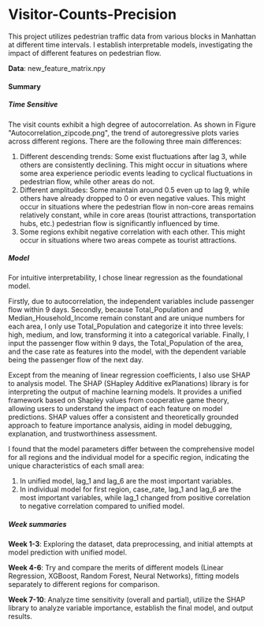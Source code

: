 # Visitor-Counts-Precision

This project utilizes pedestrian traffic data from various blocks in Manhattan at different time intervals. I establish interpretable models, investigating the impact of different features on pedestrian flow.

**Data**: new_feature_matrix.npy

#### Summary

##### Time Sensitive

The visit counts exhibit a high degree of autocorrelation. As shown in Figure "Autocorrelation_zipcode.png", the trend of autoregressive plots varies across different regions. There are the following three main differences:

1. Different descending trends: Some exist fluctuations after lag 3, while others are consistently declining. This might occur in situations where some area experience periodic events leading to cyclical fluctuations in pedestrian flow, while other areas do not.
2. Different amplitudes: Some maintain around 0.5 even up to lag 9, while others have already dropped to 0 or even negative values. This might occur in situations where the pedestrian flow in non-core areas remains relatively constant, while in core areas (tourist attractions, transportation hubs, etc.) pedestrian flow is significantly influenced by time.
3. Some regions exhibit negative correlation with each other. This might occur in situations where two areas compete as tourist attractions.

##### Model

For intuitive interpretability, I chose linear regression as the foundational model.

Firstly, due to autocorrelation, the independent variables include passenger flow within 9 days. Secondly, because Total_Population and Median_Household_Income remain constant and are unique numbers for each area, I only use Total_Population and categorize it into three levels: high, medium, and low, transforming it into a categorical variable. Finally, I input the passenger flow within 9 days, the Total_Population of the area, and the case rate as features into the model, with the dependent variable being the passenger flow of the next day.

Except from the meaning of linear regression coefficients, I also use SHAP to analysis model. The SHAP (SHapley Additive exPlanations) library is for interpreting the output of machine learning models. It provides a unified framework based on Shapley values from cooperative game theory, allowing users to understand the impact of each feature on model predictions. SHAP values offer a consistent and theoretically grounded approach to feature importance analysis, aiding in model debugging, explanation, and trustworthiness assessment.

I found that the model parameters differ between the comprehensive model for all regions and the individual model for a specific region, indicating the unique characteristics of each small area:

1. In unified model, lag_1 and lag_6 are the most important variables.
2. In individual model for first region, case_rate, lag_1 and lag_6 are the most important variables, while lag_1 changed from positive correlation to negative correlation compared to unified model.

##### Week summaries

**Week 1-3**: Exploring the dataset, data preprocessing, and initial attempts at model prediction with unified model.

**Week 4-6**: Try and compare the merits of different models (Linear Regression, XGBoost, Random Forest, Neural Networks), fitting models separately to different regions for comparison.

**Week 7-10**: Analyze time sensitivity (overall and partial), utilize the SHAP library to analyze variable importance, establish the final model, and output results.
